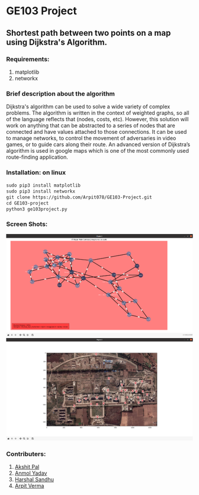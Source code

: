 #                           GE103 Project 
## Shortest path between two points on a map using Dijkstra's Algorithm.
### Requirements:
1. matplotlib
2. networkx

### Brief description about the algorithm
Dijkstra's algorithm can be used to solve a wide variety of complex problems. The algorithm is written in
the context of weighted graphs, so all of the language reflects that (nodes, costs, etc). However, this solution will work on
anything that can be abstracted to a series of nodes that are connected and have values attached to those connections. It can be
used to manage networks, to control the movement of adversaries in video games, or to guide cars along their route. An
advanced version of Dijkstra’s algorithm is used in google maps which is one of the most commonly used route-finding
application.

### Installation: on linux
    sudo pip3 install matplotlib
    sudo pip3 install networkx
    git clone https://github.com/Arpit078/GE103-Project.git
    cd GE103-project
    python3 ge103project.py
### Screen Shots:
![screen shot of graph](graph.png)
![screen shot of map](Map.png)

### Contributers:
1. [Akshit Pal](https://github.com/AkshPal)
2. [Anmol Yadav](https://github.com/Anmol7777)
3. [Harshal Sandhu](https://github.com/HarshalSandhu)
4. [Arpit Verma](https://github.com/Arpit078)
